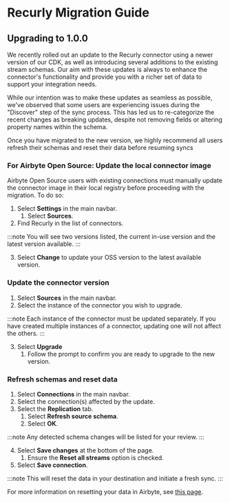 # Recurly Migration Guide

## Upgrading to 1.0.0

We recently rolled out an update to the Recurly connector using a newer version of our CDK, as well as introducing several additions to the existing stream schemas. Our aim with these updates is always to enhance the connector's functionality and provide you with a richer set of data to support your integration needs.

While our intention was to make these updates as seamless as possible, we've observed that some users are experiencing issues during the "Discover" step of the sync process. This has led us to re-categorize the recent changes as breaking updates, despite not removing fields or altering property names within the schema.

Once you have migrated to the new version, we highly recommend all users refresh their schemas and reset their data before resuming syncs

### For Airbyte Open Source: Update the local connector image

Airbyte Open Source users with existing connections must manually update the connector image in their local registry before proceeding with the migration. To do so:

1. Select **Settings** in the main navbar.
   1. Select **Sources**.
2. Find Recurly in the list of connectors.

:::note
You will see two versions listed, the current in-use version and the latest version available.
:::

3. Select **Change** to update your OSS version to the latest available version.

### Update the connector version

1. Select **Sources** in the main navbar.
2. Select the instance of the connector you wish to upgrade.

:::note
Each instance of the connector must be updated separately. If you have created multiple instances of a connector, updating one will not affect the others.
:::

3. Select **Upgrade**
   1. Follow the prompt to confirm you are ready to upgrade to the new version.

### Refresh schemas and reset data

1. Select **Connections** in the main navbar.
2. Select the connection(s) affected by the update.
3. Select the **Replication** tab.
   1. Select **Refresh source schema**.
   2. Select **OK**.

:::note
Any detected schema changes will be listed for your review.
:::

4. Select **Save changes** at the bottom of the page.
   1. Ensure the **Reset all streams** option is checked.
5. Select **Save connection**.

:::note
This will reset the data in your destination and initiate a fresh sync.
:::

For more information on resetting your data in Airbyte, see [this page](https://docs.airbyte.com/operator-guides/reset).
